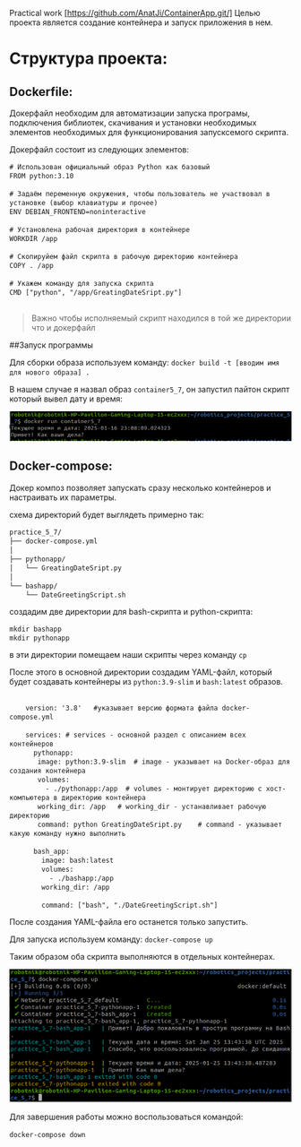 Practical work [https://github.com/AnatJi/ContainerApp.git/] Целью проекта является создание контейнера и запуск приложения в нем.

# Структура проекта:

## Dockerfile:

Докерфайл необходим для автоматизации запуска програмы, подключения библиотек, скачивания и установки необходимых элементов необходимых для функционирования запусксемого скрипта.

Докерфайл состоит из следующих элементов:

```
# Использован официальный образ Python как базовый
FROM python:3.10

# Задаём переменную окружения, чтобы пользователь не участвовал в установке (выбор клавиатуры и прочее)
ENV DEBIAN_FRONTEND=noninteractive

# Установлена рабочая директория в контейнере
WORKDIR /app

# Скопируйем файл скрипта в рабочую директорию контейнера
COPY . /app

# Укажем команду для запуска скрипта
CMD ["python", "/app/GreatingDateSript.py"]


```

> Важно чтобы исполняемый скрипт находился в той же директории что и докерфайл

##Запуск программы

Для сборки образа используем команду: 
`docker build -t [вводим имя для нового образа] .`

В нашем случае я назвал образ `container5_7`, он запустил пайтон скрипт который вывел дату и время:

![image 0f build dokerfile](https://github.com/AnatJi/ContainerApp/blob/docker-directory/ImagesForReport/image_for_doc)

## Docker-compose:

Докер композ позволяет запускать сразу несколько контейнеров и настраивать их параметры.

схема директорий будет выглядеть примерно так:
```
practice_5_7/
├── docker-compose.yml
│
├── pythonapp/
│   └── GreatingDateSript.py
│
└── bashapp/
	└── DateGreetingScript.sh
```

создадим две директории для bash-скрипта и python-скрипта:

```
mkdir bashapp
mkdir pythonapp
```

в эти директории помещаем наши скрипты через команду `cp`

После этого в основной директории создадим YAML-файл, который будет создавать контейнеры из `python:3.9-slim` и `bash:latest` образов.

```

    version: '3.8'   #указывает версию формата файла docker-compose.yml

    services: # services - основной раздел с описанием всех контейнеров
      pythonapp:
       image: python:3.9-slim  # image - указывает на Docker-образ для создания контейнера
       volumes:
         - ./pythonapp:/app  # volumes - монтирует директорию с хост-компьютера в директорию контейнера 
       working_dir: /app   # working_dir - устанавливает рабочую директорию
       command: python GreatingDateSript.py    # command - указывает какую команду нужно выполнить 

      bash_app:
        image: bash:latest
        volumes:
          - ./bashapp:/app
        working_dir: /app
        
        command: ["bash", "./DateGreetingScript.sh"]
```

После создания YAML-файла его останется только запустить.

Для запуска используем команду:
`docker-compose up`

Таким образом оба скрипта выполняются в отдельных контейнерах.

![image of start docker-compose file](https://github.com/AnatJi/ContainerApp/blob/docker-directory/ImagesForReport/image_for_compose)

Для завершения работы можно воспользоваться командой:

`docker-compose down`


